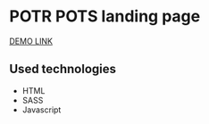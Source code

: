 # POTR POTS landing page

  [DEMO LINK](https://FANTAZER-NURE.github.io/Potr-Pots_landing/)

## Used technologies
  * HTML
  * SASS
  * Javascript
